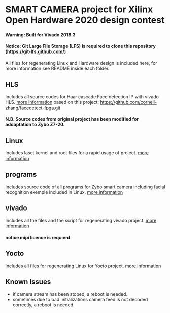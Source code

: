 

# SMART CAMERA project for Xilinx Open Hardware 2020 design contest

#### Warning: Built for Vivado 2018.3
#### Notice: Git Large File Storage (LFS) is required to clone this repository (https://git-lfs.github.com/)

All files for regenerating Linux and Hardware design is included here, for more information see README inside each folder.

## HLS
Includes all source codes for Haar cascade Face detection IP with vivado HLS. [more information](HLS/README.md)
based on this project: https://github.com/cornell-zhang/facedetect-fpga.git
#### N.B. Source codes from original project has been modified for addaptation to Zybo Z7-20.

## Linux
Includes laset kernel and root files for a rapid usage of project. [more information](Linux/README.md)

## programs
Includes source code of all programs for Zybo smart camera including facial recognition exemple included in Linux. [more information](programs/README.md)

## vivado
Includes all the files and the script for regenerating vivado project. [more information](vivado/README.md)
#### notice mipi licence is requierd.

## Yocto 
Includes all files for regenerating Linux for Yocto project. [more information](Yocto/README.md)

## Known Issues
* if camera stream has been stoped, a reboot is needed.
* sometimes due to bad initializations camera feed is not decoded correctly, a reboot is needed.
